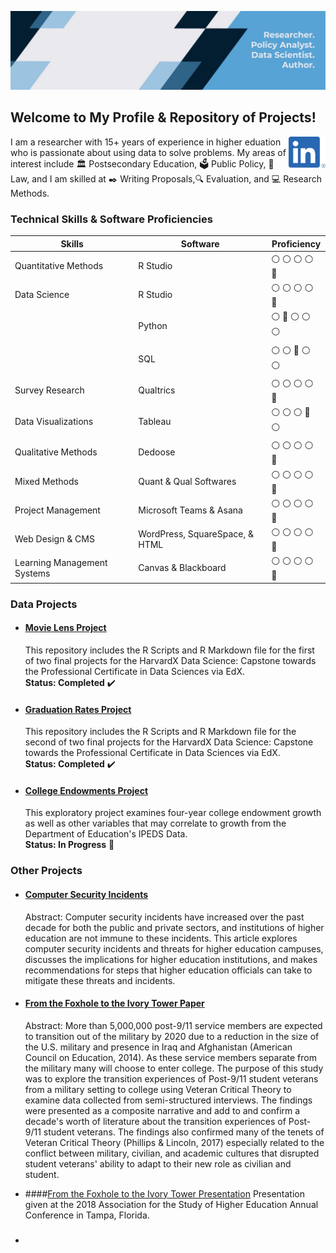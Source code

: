 ![](https://github.com/drcdavidson/drcdavidson/blob/main/Images/Header.jfif)
<p>


## Welcome to My Profile & Repository of Projects! 
<a href="https://www.linkedin.com/in/drchrisdavidson/"><img height="50" align='right' src="https://raw.githubusercontent.com/drcdavidson/drcdavidson/master/Images/LI-In-Bug.png"></a>

I am a researcher with 15+ years of experience in higher eduation who is passionate about using data to solve problems. My areas of interest include :classical_building: Postsecondary Education, :ballot_box: Public Policy, :scroll: Law, and I am skilled at :black_nib: Writing Proposals,:mag: Evaluation, and :computer: Research Methods.

### Technical Skills & Software Proficiencies
| Skills | Software | Proficiency |
| --- | --- | --- |
| Quantitative Methods | R Studio | :white_circle:	:white_circle:	:white_circle:	:white_circle:  :large_blue_circle:
| Data Science |  R Studio | :white_circle:	:white_circle:	:white_circle:	:white_circle:  :large_blue_circle:
| | Python | 	:white_circle:	:large_blue_circle: :white_circle:	:white_circle:  :white_circle:
| | SQL | :white_circle:	:white_circle:  :large_blue_circle:   :white_circle:  :white_circle:
| Survey Research | Qualtrics | :white_circle:	:white_circle:	:white_circle:	:white_circle:  :large_blue_circle:
| Data Visualizations | Tableau | :white_circle:	:white_circle:	:white_circle:	 :large_blue_circle:  :white_circle: 
| Qualitative Methods | Dedoose |:white_circle:	:white_circle:	:white_circle:	:white_circle:  :large_blue_circle:
| Mixed Methods | Quant & Qual Softwares | :white_circle:	:white_circle:	:white_circle:  :white_circle:  :large_blue_circle: 
| Project Management | Microsoft Teams & Asana | :white_circle:	:white_circle:	:white_circle:	:white_circle:  :large_blue_circle: |
| Web Design & CMS | WordPress, SquareSpace, & HTML | :white_circle:	:white_circle:	:white_circle:	:white_circle:  :large_blue_circle:
| Learning Management Systems | Canvas & Blackboard | :white_circle:	:white_circle:	:white_circle:	:white_circle:  :large_blue_circle:
  
### Data Projects 
  
- #### [Movie Lens Project](https://github.com/drcdavidson/movielens) 
  This repository includes the R Scripts and R Markdown file for the first of two final projects for the HarvardX Data Science: Capstone towards the Professional Certificate in Data Sciences via EdX. <br />
**Status: Completed** :heavy_check_mark:

- #### [Graduation Rates Project](https://github.com/drcdavidson/gradrates) 
  This repository includes the R Scripts and R Markdown file for the second of two final projects for the HarvardX Data Science: Capstone towards the Professional Certificate in Data Sciences via EdX.  <br />
**Status: Completed** :heavy_check_mark:
  
- #### [College Endowments Project](https://github.com/drcdavidson/college-endowments) 
  This exploratory project examines four-year college endowment growth as well as other variables that may correlate to growth from the Department of Education's IPEDS Data. <br />
**Status: In Progress** :arrows_counterclockwise:

 ### Other Projects
 
- #### [Computer Security Incidents](https://github.com/drcdavidson/drcdavidson/blob/7bc2ddd6b340fd73580b37d868ff8ecedefaef29/OtherProjects/Computer%20Security%20Incidents.pdf)
  Abstract: Computer security incidents have increased over the past decade for both the public and private sectors, and institutions of higher education are not immune to these incidents. This article explores computer security incidents and threats for higher education campuses, discusses the implications for higher education institutions, and makes recommendations for steps that higher education officials can take to mitigate these threats and incidents.

- #### [From the Foxhole to the Ivory Tower Paper]()
  Abstract: More than 5,000,000 post-9/11 service members are expected to transition out of the military by 2020 due to a reduction in the size of the U.S. military and presence in Iraq and Afghanistan (American Council on Education, 2014). As these service members separate from the military many will choose to enter college. The purpose of this study was to explore the transition experiences of Post-9/11 student veterans from a military setting to college using Veteran Critical Theory to examine data collected from semi-structured interviews. The findings were presented as a composite narrative and add to and confirm a decade's worth of literature about the transition experiences of Post-9/11 student veterans. The findings also confirmed many of the tenets of Veteran Critical Theory (Phillips & Lincoln, 2017) especially related to the conflict between military, civilian, and academic cultures that disrupted student veterans' ability to adapt to their new role as civilian and student.

- ####[From the Foxhole to the Ivory Tower Presentation](https://github.com/drcdavidson/drcdavidson/blob/main/OtherProjects/Davidson.ASHE.2018.pdf)
  Presentation given at the 2018 Association for the Study of Higher Education Annual Conference in Tampa, Florida. 
  
- ### 
